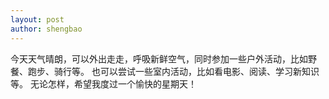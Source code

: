 ```yaml
---
layout: post
author: shengbao
---
```


今天天气晴朗，可以外出走走，呼吸新鲜空气，同时参加一些户外活动，比如野餐、跑步、骑行等。
也可以尝试一些室内活动，比如看电影、阅读、学习新知识等。
无论怎样，希望我度过一个愉快的星期天！